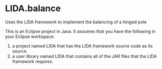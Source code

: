LIDA.balance
============

Uses the LIDA framework to implement the balancing of a hinged pole

This is an Eclipse project in Java. It assumes that you have the following in your Eclipse workspace:

1) a project named LIDA that has the LIDA framework source code as its source.
2) a user library named LIDA that contains all of the JAR files that the LIDA framework requires.